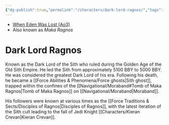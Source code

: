 ```yaml
---
{"dg-publish":true,"permalink":"/characters/dark-lord-ragnos/","tags":["unfinished","sith","forcesensitive","disciples"]}
---
```


- [When Eden Was Lost (Ao3)](https://archiveofourown.org/works/19334440/chapters/45992584)
- Also known as *Maka Ragnos*
# Dark Lord Ragnos

Known as the Dark Lord of the Sith who ruled during the Golden Age of the Old Sith Empire. He led the Sith from approximately 5100 BBY to 5000 BBY. He was considered the greatest Dark Lord of his era. Following his death, he became a [[Force Abilities & Phenomena/Force ghosts\|Sith ghost]], trapped within the confines of the [[Navigational/Moraband#Tomb of Maka Ragnos\|Tomb of Maka Ragnos]] on [[Navigational/Moraband\|Moraband]]. 

His followers were known at various times as the [[Force Traditions & Sects/Disciples of Ragnos\|Disciples of Ragnos]], with the latest iteration of the Sith cult leading to the fall of Jedi Knight [[Characters/Kieran Crevan\|Kieran Crevan]].